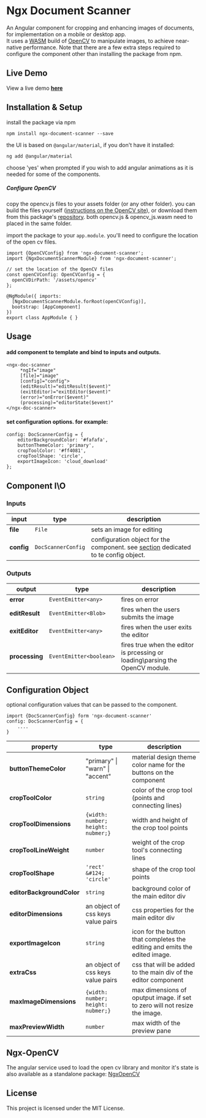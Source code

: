 # Ngx Document Scanner  
  
An Angular component for cropping and enhancing images of documents, for implementation on a mobile or desktop app.  
It uses a [WASM](https://webassembly.org/) build of [OpenCV](https://opencv.org/) to manipulate images, to achieve near-native performance. 
Note that there are a few extra steps required to configure the component other than installing the package from npm.

## Live Demo
View a live demo **[here](https://roiperlman.github.io/ngx-document-scanner)**

## Installation & Setup
install the package via npm

    npm install ngx-document-scanner --save

the UI is based on `@angular/material`, if you don't have it installed:

    ng add @angular/material 

choose 'yes' when prompted if you wish to add angular animations as it is needed for some of the components.

##### Configure OpenCV 
copy the opencv.js files to your assets folder (or any other folder). you can build the files yourself ([instructions on the OpenCV site](https://docs.opencv.org/3.4/d4/da1/tutorial_js_setup.html)), or download them from this package's [repository](https://github.com/roiperlman/ngx-document-scanner).
both opencv.js & opencv_js.wasm need to placed in the same folder.

import the package to your `app.module`. you'll need to configure the location of the open cv files.
	
    import {OpenCVConfig} from 'ngx-document-scanner';
    import {NgxDocumentScannerModule} from 'ngx-document-scanner';
    
    // set the location of the OpenCV files
    const openCVConfig: OpenCVConfig = {
	  openCVDirPath: '/assets/opencv'  
	};
	
    @NgModule({ imports: 
      [NgxDocumentScannerModule.forRoot(openCVConfig)],
      bootstrap: [AppComponent]  
    })
    export class AppModule { }

## Usage

#### add component to template and bind to inputs and outputs.

    <ngx-doc-scanner 
         *ngIf="image"
         [file]="image"
         [config]="config">
         (editResult)="editResult($event)"
         (exitEditor)="exitEditor($event)"
         (error)="onError($event)"
         (processing)="editorState($event)"
    </ngx-doc-scanner>

#### set configuration options. for example:

    config: DocScannerConfig = {  
	    editorBackgroundColor: '#fafafa', 
	    buttonThemeColor: 'primary',  
	    cropToolColor: '#ff4081',  
	    cropToolShape: 'circle',
	    exportImageIcon: 'cloud_download'  
    };

## Component I\O
### Inputs
	
|input|type|description|
|--|--|--|
| **file** | `File` | sets an image for editing |
| **config** | `DocScannerConfig` | configuration object for the component. see [section](#config) dedicated to te config object. |

### Outputs

|output|type|description|
|--|--|--|
| **error** | `EventEmitter<any>` | fires on error |
| **editResult** | `EventEmitter<Blob>` | fires when the users submits the image |
|**exitEditor**| `EventEmitter<any>`| fires when the user exits the editor|
|**processing**|`EventEmitter<boolean>`|fires true when the editor is prcessing or loading\parsing the OpenCV module.


<a id="config"></a>
## Configuration Object
optional configuration values that can be passed to the component. 

    import {DocScannerConfig} form 'ngx-document-scanner'
    config: DocScannerConfig = {
	    ....
    }

| property | type | description |
|--|--|--|
|**buttonThemeColor** | "primary" &#124; "warn" &#124; "accent"  | material design theme color name  for the buttons on the component|
|**cropToolColor**|`string`|color of the crop tool (points and connecting lines)  |
|**cropToolDimensions**  | `{width: number; height: nubmer;}`| width and height of the crop tool points|
|**cropToolLineWeight**  |`number`|weight of the crop tool's connecting lines  |
|**cropToolShape**|`'rect' &#124; 'circle'`|shape of the crop tool points  |
|**editorBackgroundColor**|`string`|background color of the main editor div  |
|**editorDimensions** | an object of css keys value pairs| css properties for the main editor div  |
|**exportImageIcon**  |`string`| icon for the button that completes the editing and emits the edited image.|
**extraCss**|an object of css keys value pairs|css that will be added to the main div of the editor component |
|**maxImageDimensions**  | `{width: number; height: nubmer;}` | max dimensions of oputput image. if set to zero will not resize the image.|
|**maxPreviewWidth**  | `number`|max width of the preview pane|

## Ngx-OpenCV
The angular service used to load the open cv library and monitor it's state is also available as a standalone package: [NgxOpenCV](https://www.npmjs.com/ngx-opencv)

## License  
  
This project is licensed under the MIT License.

